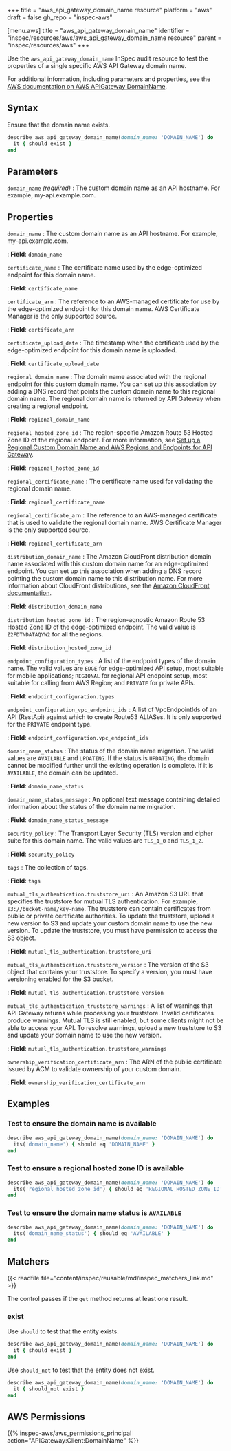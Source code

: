 +++
title = "aws_api_gateway_domain_name resource"
platform = "aws"
draft = false
gh_repo = "inspec-aws"

[menu.aws]
title = "aws_api_gateway_domain_name"
identifier = "inspec/resources/aws/aws_api_gateway_domain_name resource"
parent = "inspec/resources/aws"
+++

Use the `aws_api_gateway_domain_name` InSpec audit resource to test the properties of a single specific AWS API Gateway domain name.

For additional information, including parameters and properties, see the [AWS documentation on AWS APIGateway DomainName](https://docs.aws.amazon.com/AWSCloudFormation/latest/UserGuide/aws-resource-apigateway-domainname.html).

## Syntax

Ensure that the domain name exists.

```ruby
describe aws_api_gateway_domain_name(domain_name: 'DOMAIN_NAME') do
  it { should exist }
end
```

## Parameters

`domain_name` _(required)_
: The custom domain name as an API hostname. For example, my-api.example.com.

## Properties

`domain_name`
: The custom domain name as an API hostname. For example, my-api.example.com.

: **Field**: `domain_name`

`certificate_name`
: The certificate name used by the edge-optimized endpoint for this domain name.

: **Field**: `certificate_name`

`certificate_arn`
: The reference to an AWS-managed certificate for use by the edge-optimized endpoint for this domain name. AWS Certificate Manager is the only supported source.

: **Field**: `certificate_arn`

`certificate_upload_date`
: The timestamp when the certificate used by the edge-optimized endpoint for this domain name is uploaded.

: **Field**: `certificate_upload_date`

`regional_domain_name`
: The domain name associated with the regional endpoint for this custom domain name. You can set up this association by adding a DNS record that points the custom domain name to this regional domain name. The regional domain name is returned by API Gateway when creating a regional endpoint.

: **Field**: `regional_domain_name`

`regional_hosted_zone_id`
: The region-specific Amazon Route 53 Hosted Zone ID of the regional endpoint. For more information, see [Set up a Regional Custom Domain Name and AWS Regions and Endpoints for API Gateway](https://docs.aws.amazon.com/apigateway/latest/developerguide/apigateway-regional-api-custom-domain-create.html).

: **Field**: `regional_hosted_zone_id`

`regional_certificate_name`
: The certificate name used for validating the regional domain name.

: **Field**: `regional_certificate_name`

`regional_certificate_arn`
: The reference to an AWS-managed certificate that is used to validate the regional domain name. AWS Certificate Manager is the only supported source.

: **Field**: `regional_certificate_arn`

`distribution_domain_name`
: The Amazon CloudFront distribution domain name associated with this custom domain name for an edge-optimized endpoint. You can set up this association when adding a DNS record pointing the custom domain name to this distribution name. For more information about CloudFront distributions, see the [Amazon CloudFront documentation](https://docs.aws.amazon.com/cloudfront/index.html).

: **Field**: `distribution_domain_name`

`distribution_hosted_zone_id`
: The region-agnostic Amazon Route 53 Hosted Zone ID of the edge-optimized endpoint. The valid value is `Z2FDTNDATAQYW2` for all the regions.

: **Field**: `distribution_hosted_zone_id`

`endpoint_configuration_types`
: A list of the endpoint types of the domain name. The valid values are `EDGE` for edge-optimized API setup, most suitable for mobile applications; `REGIONAL` for regional API endpoint setup, most suitable for calling from AWS Region; and `PRIVATE` for private APIs.

: **Field**: `endpoint_configuration.types`

`endpoint_configuration_vpc_endpoint_ids`
: A list of VpcEndpointIds of an API (RestApi) against which to create Route53 ALIASes. It is only supported for the `PRIVATE` endpoint type.

: **Field**: `endpoint_configuration.vpc_endpoint_ids`

`domain_name_status`
: The status of the domain name migration. The valid values are `AVAILABLE` and `UPDATING`. If the status is `UPDATING`, the domain cannot be modified further until the existing operation is complete. If it is `AVAILABLE`, the domain can be updated.

: **Field**: `domain_name_status`

`domain_name_status_message`
: An optional text message containing detailed information about the status of the domain name migration.

: **Field**: `domain_name_status_message`

`security_policy`
: The Transport Layer Security (TLS) version and cipher suite for this domain name. The valid values are `TLS_1_0` and `TLS_1_2`.

: **Field**: `security_policy`

`tags`
: The collection of tags.

: **Field**: `tags`

`mutual_tls_authentication.truststore_uri`
: An Amazon S3 URL that specifies the truststore for mutual TLS authentication. For example, `s3://bucket-name/key-name`. The truststore can contain certificates from public or private certificate authorities. To update the truststore, upload a new version to S3 and update your custom domain name to use the new version. To update the truststore, you must have permission to access the S3 object.

: **Field**: `mutual_tls_authentication.truststore_uri`

`mutual_tls_authentication.truststore_version`
: The version of the S3 object that contains your truststore. To specify a version, you must have versioning enabled for the S3 bucket.

: **Field**: `mutual_tls_authentication.truststore_version`

`mutual_tls_authentication_truststore_warnings`
: A list of warnings that API Gateway returns while processing your truststore. Invalid certificates produce warnings. Mutual TLS is still enabled, but some clients might not be able to access your API. To resolve warnings, upload a new truststore to S3 and update your domain name to use the new version.

: **Field**: `mutual_tls_authentication.truststore_warnings`

`ownership_verification_certificate_arn`
: The ARN of the public certificate issued by ACM to validate ownership of your custom domain.

: **Field**: `ownership_verification_certificate_arn`

## Examples

### Test to ensure the domain name is available

```ruby
describe aws_api_gateway_domain_name(domain_name: 'DOMAIN_NAME') do
  its('domain_name') { should eq 'DOMAIN_NAME' }
end
```

### Test to ensure a regional hosted zone ID is available

```ruby
describe aws_api_gateway_domain_name(domain_name: 'DOMAIN_NAME') do
  its('regional_hosted_zone_id') { should eq 'REGIONAL_HOSTED_ZONE_ID' }
end
```

### Test to ensure the domain name status is `AVAILABLE`

```ruby
describe aws_api_gateway_domain_name(domain_name: 'DOMAIN_NAME') do
  its('domain_name_status') { should eq 'AVAILABLE' }
end
```

## Matchers

{{< readfile file="content/inspec/reusable/md/inspec_matchers_link.md" >}}

The control passes if the `get` method returns at least one result.

### exist

Use `should` to test that the entity exists.

```ruby
describe aws_api_gateway_domain_name(domain_name: 'DOMAIN_NAME') do
  it { should exist }
end
```

Use `should_not` to test that the entity does not exist.

```ruby
describe aws_api_gateway_domain_name(domain_name: 'DOMAIN_NAME') do
  it { should_not exist }
end
```

## AWS Permissions

{{% inspec-aws/aws_permissions_principal action="APIGateway:Client:DomainName" %}}
